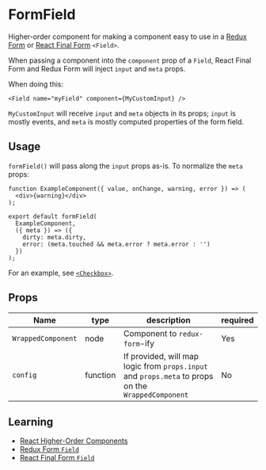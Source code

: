 # FormField
Higher-order component for making a component easy to use in a [Redux Form](https://github.com/erikras/redux-form) or [React Final Form](https://github.com/final-form/react-final-form) `<Field>`.

When passing a component into the `component` prop of a `Field`, React Final Form and Redux Form will inject `input` and `meta` props.

When doing this:
```
<Field name="myField" component={MyCustomInput} />
```
`MyCustomInput` will receive `input` and `meta` objects in its props;
`input` is mostly events, and `meta` is mostly computed properties of the form field.

## Usage
`formField()` will pass along the `input` props as-is. To normalize the `meta` props:
```
function ExampleComponent({ value, onChange, warning, error }) => (
  <div>{warning}</div>
);

export default formField(
  ExampleComponent,
  ({ meta }) => ({
    dirty: meta.dirty,
    error: (meta.touched && meta.error ? meta.error : '')
  })
);
```

For an example, see [`<Checkbox>`](../Checkbox).

## Props
Name | type | description | required
--- | --- | --- | ---
`WrappedComponent` | node | Component to `redux-form`-ify | Yes
`config` | function | If provided, will map logic from `props.input` and `props.meta` to props on the `WrappedComponent` | No

## Learning
- [React Higher-Order Components](https://reactjs.org/docs/higher-order-components.html)
- [Redux Form `Field`](https://github.com/erikras/redux-form/blob/master/docs/api/Field.md)
- [React Final Form `Field`](https://github.com/final-form/react-final-form#fieldprops)
